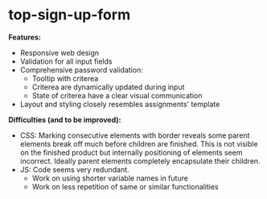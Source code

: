 # top-sign-up-form

**Features:**
- Responsive web design
- Validation for all input fields
- Comprehensive password validation:
  - Tooltip with criterea
  - Criterea are dynamically updated during input
  - State of criterea have a clear visual communication
- Layout and styling closely resembles assignments' template


**Difficulties (and to be improved):**
- CSS: Marking consecutive elements with border reveals some parent elements break off much before children are finished. This is not visible on the finished product but internally positioning of elements seem incorrect. Ideally parent elements completely encapsulate their children.
- JS: Code seems very redundant.
  - Work on using shorter variable names in future
  - Work on less repetition of same or similar functionalities
